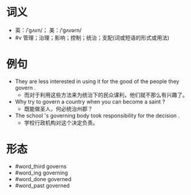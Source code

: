 # 词义
- 英：/ˈɡʌvn/； 美：/ˈɡʌvərn/
- #v 管理；治理；影响；控制；统治；支配(词或短语的形式或用法)
# 例句
- They are less interested in using it for the good of the people they govern .
	- 而对于利用这些方法来为统治下的民众谋利，他们就不那么有兴趣了。
- Why try to govern a country when you can become a saint ?
	- 既能做圣人，何必统治州郡？
- The school 's governing body took responsibility for the decision .
	- 学校行政机构对这个决定负责。
# 形态
- #word_third governs
- #word_ing governing
- #word_done governed
- #word_past governed
